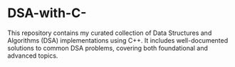 # DSA-with-C-
This repository contains my curated collection of Data Structures and Algorithms (DSA) implementations using C++. It includes well-documented solutions to common DSA problems, covering both foundational and advanced topics.
